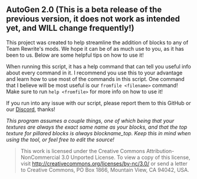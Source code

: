 ## AutoGen 2.0 (This is a beta release of the previous version, it does not work as intended yet, and WILL change frequently!)
This project was created to help streamline the addition of blocks to any of Team Rewrite's mods. We hope it can be of as much use to you, as it has been to us. Below are some helpful tips on how to use it!

When running this script, it has a help command that can tell you useful info about every command in it. I recommend you use this to your advantage and learn how to use most of the commands in this script. One command that I believe will be most useful is our `fromfile <filename>` command! Make sure to run `help <fromfile>` for more info on how to use it!

If you run into any issue with our script, please report them to this GitHub or our [Discord](https://discord.gg/JcqHNJhAJF), thanks!

*This program assumes a couple things, one of which being that your textures are always the exact same name as your blocks, and that the top texture for pillared blocks is always blockname_top. Keep this in mind when using the tool, or feel free to edit the source!*

>This work is licensed under the Creative Commons Attribution-NonCommercial 3.0 Unported License. 
To view a copy of this license, visit http://creativecommons.org/licenses/by-nc/3.0/ or send a
letter to Creative Commons, PO Box 1866, Mountain View, CA 94042, USA.
